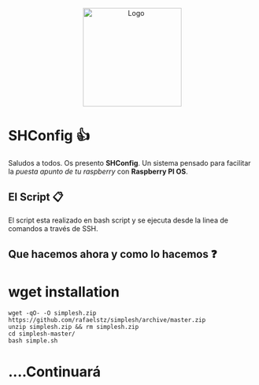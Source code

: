 
<!---
# EasyInstall CLI Herramientas![Sistema Debian] ![OBS package build status](https://img.shields.io/obs/:project/:packageName/:repository/:arch)

(https://img.shields.io/badge/System-Ubuntu-orange.svg)  [![Build Status](https://travis-ci.org/rafaelstz/simplesh.svg?branch=master)](https://travis-ci.org/rafaelstz/simplesh) [![Join the chat at https://gitter.im/rafaelstz/simplesh](https://badges.gitter.im/rafaelstz/simplesh.svg)](https://gitter.im/rafaelstz/simplesh?utm_source=badge&utm_medium=badge&utm_campaign=pr-badge&utm_content=badge)  [![Releases](https://img.shields.io/github/release/rafaelstz/simplesh.svg)](https://github.com/rafaelstz/simplesh/releases)

-->
<p align="center"><img src="https://i.ibb.co/2k80X7C/logo-sync.png" alt="Logo" width="200"/></p>

# SHConfig 👍

Saludos a todos. Os presento **SHConfig**. Un sistema pensado para facilitar la _puesta apunto de tu raspberry_ con **Raspberry PI OS**.

## El Script 📋

El script esta realizado en bash script y se ejecuta desde la linea de comandos a través de SSH.


## Que hacemos ahora y como lo hacemos ❓

# wget installation

```shell
wget -qO- -O simplesh.zip https://github.com/rafaelstz/simplesh/archive/master.zip
unzip simplesh.zip && rm simplesh.zip
cd simplesh-master/
bash simple.sh
```

  


# ....Continuará
